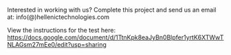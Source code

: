 Interested in working with us? Complete this project and send us an email at: info(@)hellenictechnologies.com

View the instructions for the test here:
https://docs.google.com/document/d/1TtnKpk8eaJyBn0Blpfer1yrtK6XTWwTNLAGsm27mEe0/edit?usp=sharing

